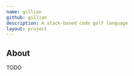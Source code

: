 ```yaml
---
name: gillian
github: gillian
description: A stack-based code golf language
layout: project
---
```


## About

TODO
